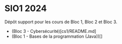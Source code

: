 # SIO1 2024
Dépôt support pour les cours de Bloc 1, Bloc 2 et Bloc 3.

- (Bloc 3 - Cybersécurité)[cs1/README.md]
- (Bloc 1 - Bases de la programmation (Java))[]
